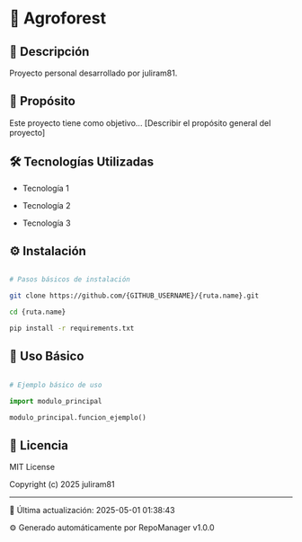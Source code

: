 # 📁 Agroforest

## 📝 Descripción

Proyecto personal desarrollado por juliram81.


## 🎯 Propósito

Este proyecto tiene como objetivo... [Describir el propósito general del proyecto]


## 🛠 Tecnologías Utilizadas

- Tecnología 1

- Tecnología 2

- Tecnología 3


## ⚙️ Instalación

```bash

# Pasos básicos de instalación

git clone https://github.com/{GITHUB_USERNAME}/{ruta.name}.git

cd {ruta.name}

pip install -r requirements.txt

```


## 🚀 Uso Básico

```python

# Ejemplo básico de uso

import modulo_principal

modulo_principal.funcion_ejemplo()

```


## 📄 Licencia

MIT License


Copyright (c) 2025 juliram81


---

🔄 Última actualización: 2025-05-01 01:38:43

⚙️ Generado automáticamente por RepoManager v1.0.0

